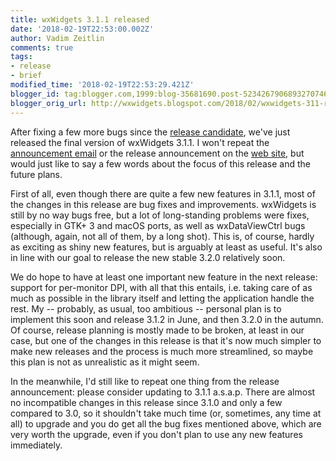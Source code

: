 ```yaml
---
title: wxWidgets 3.1.1 released
date: '2018-02-19T22:53:00.002Z'
author: Vadim Zeitlin
comments: true
tags:
- release
- brief
modified_time: '2018-02-19T22:53:29.421Z'
blogger_id: tag:blogger.com,1999:blog-35681690.post-5234267906893270746
blogger_orig_url: http://wxwidgets.blogspot.com/2018/02/wxwidgets-311-released.html
---
```


After fixing a few more bugs since the [release candidate], we've just released
the final version of wxWidgets 3.1.1. I won't repeat the [announcement email] or
the release announcement on the [web site], but would just like to say a few
words about the focus of this release and the future plans.

First of all, even though there are quite a few new features in 3.1.1, most of
the changes in this release are bug fixes and improvements. wxWidgets is still
by no way bugs free, but a lot of long-standing problems were fixes, especially
in GTK+ 3 and macOS ports, as well as wxDataViewCtrl bugs (although, again, not
all of them, by a long shot). This is, of course, hardly as exciting as shiny
new features, but is arguably at least as useful. It's also in line with our
goal to release the new stable 3.2.0 relatively soon.

We do hope to have at least one important new feature in the next release:
support for per-monitor DPI, with all that this entails, i.e. taking care of as
much as possible in the library itself and letting the application handle the
rest. My -- probably, as usual, too ambitious -- personal plan is to implement
this soon and release 3.1.2 in June, and then 3.2.0 in the autumn. Of course,
release planning is mostly made to be broken, at least in our case, but one of
the changes in this release is that it's now much simpler to make new releases
and the process is much more streamlined, so maybe this plan is not as
unrealistic as it might seem.

In the meanwhile, I'd still like to repeat one thing from the release
announcement: please consider updating to 3.1.1 a.s.a.p. There are almost no
incompatible changes in this release since 3.1.0 and only a few compared to 3.0,
so it shouldn't take much time (or, sometimes, any time at all) to upgrade and
you do get all the bug fixes mentioned above, which are very worth the upgrade,
even if you don't plan to use any new features immediately.

[release candidate]: /blog/2018/02/release-candidate-for-wxwidgets-311/
[announcement email]: https://groups.google.com/d/msg/wx-announce/qKmf_umCAzU/kCKbbRcdAwAJ
[web site]: /news/2018/02/wxwidgets-3.1.1-released/
